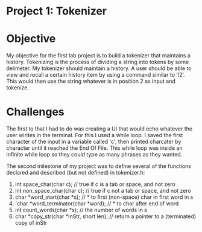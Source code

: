 Project 1: Tokenizer
====================
# Objective

My objective for the first lab project is to build a tokenizer that maintains a history. Tokenizing is the process of dividing a string into tokens by some delimeter. My tokenizer should maintain a history. A user should be able to view and recall a certain history item by using a command similar to ’!2’. This would then use the string whatever is in position 2 as input and tokenize.

# Challenges

The first to that I had to do was creating a UI that would echo whatever the user wirites in the terminal. For this I used a while loop. I saved the first character of the input in a variable called 'c', then printed charcater by character until it reached the End Of File. This while loop was inside an infinite while loop so they could type as many phrases as they wanted. 

The second milestone of my project was to define several of the functions declared and described (but not defined) in tokenizer.h:

1. int space_char(char c); // true if c is a tab or space, and not zero
2. int non_space_char(char c); // true if c not a tab or space, and not zero
3. char *word_start(char *s); // * to first (non-space) char in first word in s
4. `char *word_terminator(char *word); // * to char after end of word
5. int count_words(char *s); // the number of words in s
6. char *copy_str(char *inStr, short len); // return a pointer to a (terminated) copy of inStr
